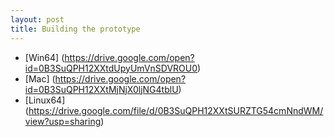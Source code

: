 ```yaml
---
layout: post
title: Building the prototype
---
```



* [Win64] (https://drive.google.com/open?id=0B3SuQPH12XXtdUpyUmVnSDVROU0)
* [Mac] (https://drive.google.com/open?id=0B3SuQPH12XXtMjNjX0ljNG4tblU)
* [Linux64] (https://drive.google.com/file/d/0B3SuQPH12XXtSURZTG54cmNndWM/view?usp=sharing)
